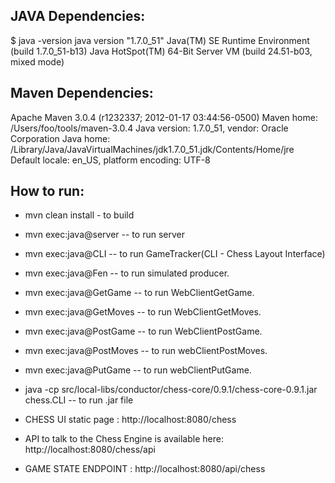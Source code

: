 ## JAVA Dependencies:
$ java -version
java version "1.7.0_51"
Java(TM) SE Runtime Environment (build 1.7.0_51-b13)
Java HotSpot(TM) 64-Bit Server VM (build 24.51-b03, mixed mode)

## Maven Dependencies:
Apache Maven 3.0.4 (r1232337; 2012-01-17 03:44:56-0500)
Maven home: /Users/foo/tools/maven-3.0.4
Java version: 1.7.0_51, vendor: Oracle Corporation
Java home: /Library/Java/JavaVirtualMachines/jdk1.7.0_51.jdk/Contents/Home/jre
Default locale: en_US, platform encoding: UTF-8

## How to run:
- mvn clean install - to build
- mvn exec:java@server -- to run server
- mvn exec:java@CLI -- to run GameTracker(CLI - Chess Layout Interface)
- mvn exec:java@Fen -- to run simulated producer.
- mvn exec:java@GetGame -- to run WebClientGetGame.
- mvn exec:java@GetMoves -- to run WebClientGetMoves.
- mvn exec:java@PostGame -- to run WebClientPostGame.
- mvn exec:java@PostMoves -- to run webClientPostMoves.
- mvn exec:java@PutGame -- to run webClientPutGame.
- java -cp src/local-libs/conductor/chess-core/0.9.1/chess-core-0.9.1.jar chess.CLI -- to run .jar file
- CHESS UI static page : http://localhost:8080/chess
- API to talk to the Chess Engine is available here: http://localhost:8080/chess/api

- GAME STATE ENDPOINT :  http://localhost:8080/api/chess

